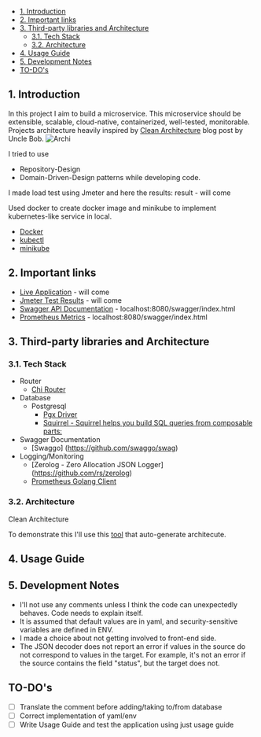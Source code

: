- [1. Introduction <a name="intr"></a>](#1-introduction-)
- [2. Important links](#2-important-links)
- [3. Third-party libraries and Architecture </a>](#3-third-party-libraries-and-architecture-a)
  - [3.1. Tech Stack](#31-tech-stack)
  - [3.2. Architecture](#32-architecture)
- [4. Usage Guide </a>](#4-usage-guide-a)
- [5. Development Notes </a>](#5-development-notes-a)
- [TO-DO's </a>](#to-dos-a)
## 1. Introduction <a name="intr"></a>

In this project I aim to build a microservice. 
This microservice should be extensible, scalable, cloud-native, containerized, well-tested, monitorable. Projects architecture heavily inspired by [Clean Architecture](https://blog.cleancoder.com/uncle-bob/2012/08/13/the-clean-architecture.html) blog post by Uncle Bob. 
![Archi](https://blog.cleancoder.com/uncle-bob/images/2012-08-13-the-clean-architecture/CleanArchitecture.jpg)


I tried to use 
- Repository-Design
- Domain-Driven-Design
patterns while developing code.

I made load test using Jmeter and here the results:
    result - will come

Used docker to create docker image and minikube to implement kubernetes-like service in local. 

- [Docker](https://docs.docker.com/get-docker/)
- [kubectl](https://kubernetes.io/docs/tasks/tools/)
- [minikube](https://minikube.sigs.k8s.io/docs/start/)

## 2. Important links
- [Live Application](heroku.com) - will come
- [Jmeter Test Results](jmeter.com) - will come 
- [Swagger API Documentation](localhost:8080/swagger/index.html) - localhost:8080/swagger/index.html
- [Prometheus Metrics](localhost:8080/metrics) - localhost:8080/swagger/index.html

## 3. Third-party libraries and Architecture </a>
### 3.1. Tech Stack
  - Router
    - [Chi Router](https://github.com/go-chi/chi)
  - Database
    - Postgresql
      - [Pgx Driver](https://github.com/jackc/pgx)
      - [Squirrel -  Squirrel helps you build SQL queries from composable parts: ](https://github.com/Masterminds/squirrel)
  - Swagger Documentation
    - [Swaggo] (https://github.com/swaggo/swag)
  - Logging/Monitoring
    - [Zerolog -  Zero Allocation JSON Logger] (https://github.com/rs/zerolog)
    - [Prometheus Golang Client](https://github.com/prometheus/client_golang)
### 3.2. Architecture
Clean Architecture

To demonstrate this I'll use this [tool](https://threedots.tech/post/auto-generated-c4-architecture-diagrams-in-go/) that auto-generate architecute.
## 4. Usage Guide </a>
## 5. Development Notes </a>
- I'll not use any comments unless I think the code can unexpectedly behaves. Code needs to explain itself.
- It is assumed that default values are in yaml, and security-sensitive variables are defined in ENV.
- I made a choice about not getting involved to front-end side. 
- The JSON decoder does not report an error if values in the source do not correspond to values in the target. For example, it's not an error if the source contains the field "status", but the target does not.
## TO-DO's </a>
- [ ] Translate the comment before adding/taking to/from database
- [ ] Correct implementation of yaml/env
- [ ] Write Usage Guide and test the application using just usage guide